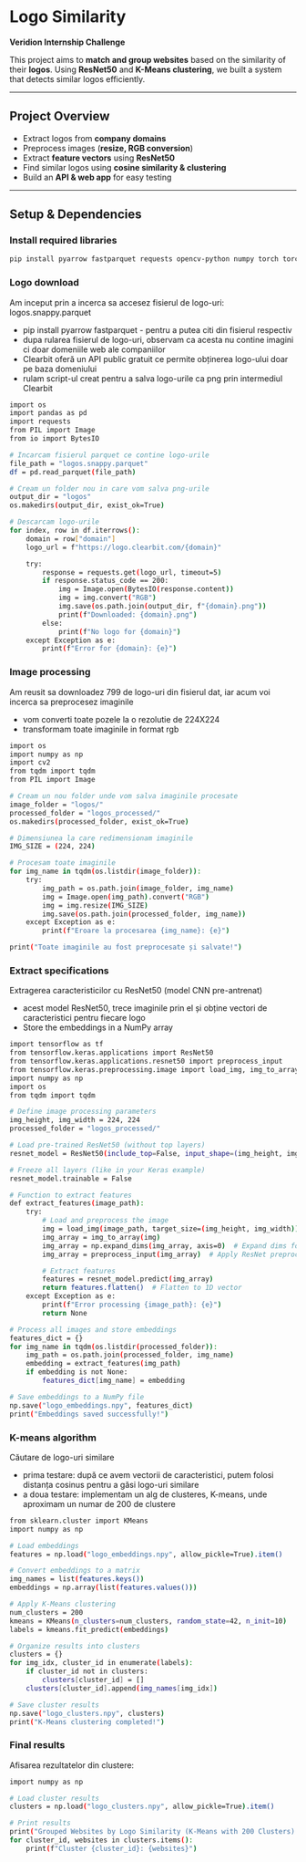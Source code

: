 # Logo Similarity  
**Veridion Internship Challenge**  

This project aims to **match and group websites** based on the similarity of their **logos**. Using **ResNet50** and **K-Means clustering**, we built a system that detects similar logos efficiently.

---

## Project Overview
 - Extract logos from **company domains**  
 - Preprocess images (**resize, RGB conversion**)  
 - Extract **feature vectors** using **ResNet50**  
 - Find similar logos using **cosine similarity & clustering**  
 - Build an **API & web app** for easy testing  

---

## Setup & Dependencies  
### **Install required libraries**
```bash
pip install pyarrow fastparquet requests opencv-python numpy torch torchvision scikit-learn fastapi uvicorn streamlit tqdm pillow
```

### **Logo download**
Am inceput prin a incerca sa accesez fisierul de logo-uri: logos.snappy.parquet 
 - pip install pyarrow fastparquet - pentru a putea citi din fisierul respectiv
 - dupa rularea fisierul de logo-uri, observam ca acesta nu contine imagini ci doar domeniile web ale companiilor
 - Clearbit oferă un API public gratuit ce permite obținerea logo-ului doar pe baza domeniului
 - rulam script-ul creat pentru a salva logo-urile ca png prin intermediul Clearbit

```bash
import os
import pandas as pd
import requests
from PIL import Image
from io import BytesIO

# Incarcam fisierul parquet ce contine logo-urile
file_path = "logos.snappy.parquet"
df = pd.read_parquet(file_path)

# Cream un folder nou in care vom salva png-urile
output_dir = "logos"
os.makedirs(output_dir, exist_ok=True)

# Descarcam logo-urile
for index, row in df.iterrows():
    domain = row["domain"]
    logo_url = f"https://logo.clearbit.com/{domain}"

    try:
        response = requests.get(logo_url, timeout=5)
        if response.status_code == 200:
            img = Image.open(BytesIO(response.content))
            img = img.convert("RGB")
            img.save(os.path.join(output_dir, f"{domain}.png"))
            print(f"Downloaded: {domain}.png")
        else:
            print(f"No logo for {domain}")
    except Exception as e:
        print(f"Error for {domain}: {e}")
```

### **Image processing**

Am reusit sa downloadez 799 de logo-uri din fisierul dat, iar acum voi incerca sa preprocesez imaginile
 - vom converti toate pozele la o rezolutie de 224X224
 - transformam toate imaginile in format rgb

```bash
import os
import numpy as np
import cv2
from tqdm import tqdm
from PIL import Image

# Cream un nou folder unde vom salva imaginile procesate
image_folder = "logos/"
processed_folder = "logos_processed/"
os.makedirs(processed_folder, exist_ok=True)

# Dimensiunea la care redimensionam imaginile
IMG_SIZE = (224, 224)

# Procesam toate imaginile
for img_name in tqdm(os.listdir(image_folder)):
    try:
        img_path = os.path.join(image_folder, img_name)
        img = Image.open(img_path).convert("RGB")
        img = img.resize(IMG_SIZE)
        img.save(os.path.join(processed_folder, img_name))
    except Exception as e:
        print(f"Eroare la procesarea {img_name}: {e}")

print("Toate imaginile au fost preprocesate și salvate!")

```

### **Extract specifications**
Extragerea caracteristicilor cu ResNet50 (model CNN pre-antrenat)
 - acest model ResNet50, trece imaginile prin el și obține vectori de caracteristici pentru fiecare logo
 - Store the embeddings in a NumPy array

```bash
import tensorflow as tf
from tensorflow.keras.applications import ResNet50
from tensorflow.keras.applications.resnet50 import preprocess_input
from tensorflow.keras.preprocessing.image import load_img, img_to_array
import numpy as np
import os
from tqdm import tqdm

# Define image processing parameters
img_height, img_width = 224, 224
processed_folder = "logos_processed/"

# Load pre-trained ResNet50 (without top layers)
resnet_model = ResNet50(include_top=False, input_shape=(img_height, img_width, 3), pooling='avg', weights='imagenet')

# Freeze all layers (like in your Keras example)
resnet_model.trainable = False

# Function to extract features
def extract_features(image_path):
    try:
        # Load and preprocess the image
        img = load_img(image_path, target_size=(img_height, img_width))
        img_array = img_to_array(img)
        img_array = np.expand_dims(img_array, axis=0)  # Expand dims for batch size
        img_array = preprocess_input(img_array)  # Apply ResNet preprocessing

        # Extract features
        features = resnet_model.predict(img_array)
        return features.flatten()  # Flatten to 1D vector
    except Exception as e:
        print(f"Error processing {image_path}: {e}")
        return None

# Process all images and store embeddings
features_dict = {}
for img_name in tqdm(os.listdir(processed_folder)):
    img_path = os.path.join(processed_folder, img_name)
    embedding = extract_features(img_path)
    if embedding is not None:
        features_dict[img_name] = embedding

# Save embeddings to a NumPy file
np.save("logo_embeddings.npy", features_dict)
print("Embeddings saved successfully!")

```

### **K-means algorithm**
Căutare de logo-uri similare
 - prima testare: după ce avem vectorii de caracteristici, putem folosi distanța cosinus pentru a găsi logo-uri similare
 - a doua testare: implementam un alg de clusteres, K-means, unde aproximam un numar de 200 de clustere

```bash
from sklearn.cluster import KMeans
import numpy as np

# Load embeddings
features = np.load("logo_embeddings.npy", allow_pickle=True).item()

# Convert embeddings to a matrix
img_names = list(features.keys())
embeddings = np.array(list(features.values()))

# Apply K-Means clustering
num_clusters = 200
kmeans = KMeans(n_clusters=num_clusters, random_state=42, n_init=10)
labels = kmeans.fit_predict(embeddings)

# Organize results into clusters
clusters = {}
for img_idx, cluster_id in enumerate(labels):
    if cluster_id not in clusters:
        clusters[cluster_id] = []
    clusters[cluster_id].append(img_names[img_idx])

# Save cluster results
np.save("logo_clusters.npy", clusters)
print("K-Means clustering completed!")

```

### **Final results**
Afisarea rezultatelor din clustere:

```bash
import numpy as np

# Load cluster results
clusters = np.load("logo_clusters.npy", allow_pickle=True).item()

# Print results
print("Grouped Websites by Logo Similarity (K-Means with 200 Clusters):")
for cluster_id, websites in clusters.items():
    print(f"Cluster {cluster_id}: {websites}")

```
